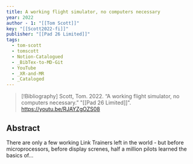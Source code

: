 ```yaml
---
title: A working flight simulator, no computers necessary
year: 2022
author - 1: "[[Tom Scott]]"
key: "[[Scott2022-fi]]"
publisher: "[[Pad 26 Limited]]"
tags:
  - tom-scott
  - tomscott
  - Notion-Catalogued
  - _BibTex-to-MD-Git
  - YouTube
  - _XR-and-MR
  - _Cataloged
---
```


> [!Bibliography]
> Scott, Tom. 2022. “A working flight simulator, no computers necessary.” "[[Pad 26 Limited]]". https://youtu.be/RJAYZgOZS08

## Abstract
There are only a few working Link Trainers left in the world -  but before microprocessors, before display screnes, half a million pilots learned the basics of...